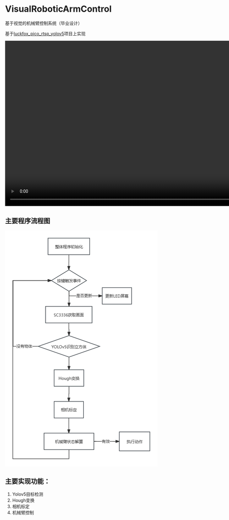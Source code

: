 # VisualRoboticArmControl
基于视觉的机械臂控制系统（毕业设计）

基于[luckfox_pico_rtsp_yolov5](https://github.com/luckfox-eng29/luckfox_pico_rtsp_yolov5)项目上实现

<video width="960" height="540" controls>
  <source src="./DemoData/Demo.mp4" type="video/mp4">
</video>

## 主要程序流程图
![流程图](./DemoData/FlowChart.png)

## 主要实现功能：
1. Yolov5目标检测
2. Hough变换
3. 相机标定
4. 机械臂控制
